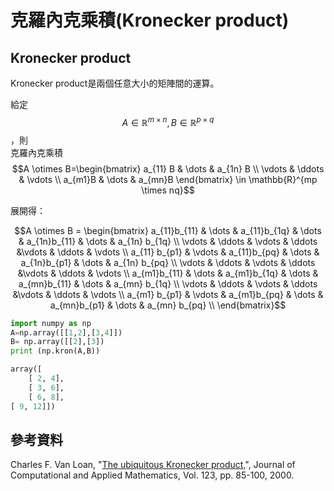 # 克羅內克乘積\(Kronecker product\)

## Kronecker product

Kronecker product是兩個任意大小的矩陣間的運算。

給定$$A \in \mathbb{R}^{m \times n}, B \in \mathbb{R}^{p \times q}$$，則	克羅內克乘積$$A \otimes B=\begin{bmatrix}  a_{11} B & \dots & a_{1n} B \\ \vdots & \ddots & \vdots \\ a_{m1}B & \dots & a_{mn}B \end{bmatrix} \in \mathbb{R}^{mp \times nq}$$

展開得：

$$A \otimes B = \begin{bmatrix}   a_{11}b_{11} & \dots & a_{11}b_{1q} & \dots & a_{1n}b_{11} & \dots & a_{1n} b_{1q} \\ \vdots & \ddots & \vdots & \ddots &\vdots & \ddots & \vdots \\ a_{11} b_{p1} & \vdots & a_{11}b_{pq} & \dots & a_{1n}b_{p1} & \dots & a_{1n} b_{pq}   \\ \vdots & \ddots & \vdots & \ddots &\vdots & \ddots & \vdots \\ a_{m1}b_{11} & \dots & a_{m1}b_{1q} & \dots & a_{mn}b_{11} & \dots & a_{mn} b_{1q} \\ \vdots & \ddots & \vdots & \ddots &\vdots & \ddots & \vdots \\ a_{m1} b_{p1} & \vdots & a_{m1}b_{pq} & \dots & a_{mn}b_{p1} & \dots & a_{mn} b_{pq}   \\  \end{bmatrix}$$

```python
import numpy as np 
A=np.array([[1,2],[3,4]]) 
B= np.array([[2],[3]) 
print (np.kron(A,B)) 

array([
	[ 2, 4], 
	[ 3, 6], 
	[ 6, 8], 
[ 9, 12]])
```

## 參考資料

Charles F. Van Loan, "[The ubiquitous Kronecker product,](https://doi.org/10.1016/S0377-0427%2800%2900393-9)", Journal of Computational and Applied Mathematics, Vol. 123, pp. 85-100, 2000.

